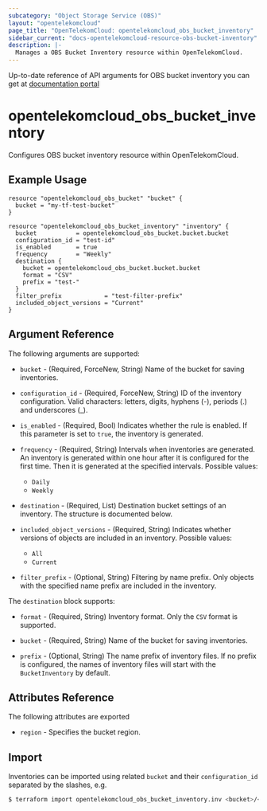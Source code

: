 ```yaml
---
subcategory: "Object Storage Service (OBS)"
layout: "opentelekomcloud"
page_title: "OpenTelekomCloud: opentelekomcloud_obs_bucket_inventory"
sidebar_current: "docs-opentelekomcloud-resource-obs-bucket-inventory"
description: |-
  Manages a OBS Bucket Inventory resource within OpenTelekomCloud.
---
```


Up-to-date reference of API arguments for OBS bucket inventory you can get at
[documentation portal](https://docs.otc.t-systems.com/object-storage-service/api-ref/apis/advanced_bucket_settings/configuring_bucket_inventories.html)

# opentelekomcloud_obs_bucket_inventory

Configures OBS bucket inventory resource within OpenTelekomCloud.

## Example Usage

```hcl
resource "opentelekomcloud_obs_bucket" "bucket" {
  bucket = "my-tf-test-bucket"
}

resource "opentelekomcloud_obs_bucket_inventory" "inventory" {
  bucket           = opentelekomcloud_obs_bucket.bucket.bucket
  configuration_id = "test-id"
  is_enabled       = true
  frequency        = "Weekly"
  destination {
    bucket = opentelekomcloud_obs_bucket.bucket.bucket
    format = "CSV"
    prefix = "test-"
  }
  filter_prefix            = "test-filter-prefix"
  included_object_versions = "Current"
}
```

## Argument Reference

The following arguments are supported:

* `bucket` - (Required, ForceNew, String) Name of the bucket for saving inventories.

* `configuration_id` - (Required, ForceNew, String) ID of the inventory configuration. Valid characters: letters, digits, hyphens (-),
  periods (.) and underscores (_).

* `is_enabled` - (Required, Bool) Indicates whether the rule is enabled. If this parameter is set to `true`, the inventory is generated.

* `frequency` - (Required, String) Intervals when inventories are generated.
  An inventory is generated within one hour after it is configured for the first time. Then it is generated at the specified intervals.
  Possible values:
    * `Daily`
    * `Weekly`

* `destination` - (Required, List) Destination bucket settings of an inventory.
  The structure is documented below.

* `included_object_versions` - (Required, String) Indicates whether versions of objects are included in an inventory.
  Possible values:
    * `All`
    * `Current`

* `filter_prefix` - (Optional, String) Filtering by name prefix. Only objects with the specified name prefix are included in the inventory.

The `destination` block supports:

* `format` - (Required, String) Inventory format. Only the `CSV` format is supported.

* `bucket` - (Required, String) Name of the bucket for saving inventories.

* `prefix` - (Optional, String) The name prefix of inventory files. If no prefix is configured, the names of inventory files will start with the `BucketInventory` by default.

## Attributes Reference

The following attributes are exported

* `region` - Specifies the bucket region.

## Import

Inventories can be imported using related `bucket` and their `configuration_id` separated by the slashes, e.g.

```bash
$ terraform import opentelekomcloud_obs_bucket_inventory.inv <bucket>/<configuration_id>
```
